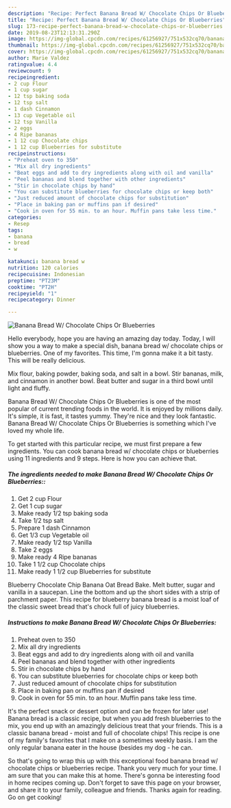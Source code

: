 ```yaml
---
description: "Recipe: Perfect Banana Bread W/ Chocolate Chips Or Blueberries"
title: "Recipe: Perfect Banana Bread W/ Chocolate Chips Or Blueberries"
slug: 173-recipe-perfect-banana-bread-w-chocolate-chips-or-blueberries
date: 2019-08-23T12:13:31.290Z
image: https://img-global.cpcdn.com/recipes/61256927/751x532cq70/banana-bread-w-chocolate-chips-or-blueberries-recipe-main-photo.jpg
thumbnail: https://img-global.cpcdn.com/recipes/61256927/751x532cq70/banana-bread-w-chocolate-chips-or-blueberries-recipe-main-photo.jpg
cover: https://img-global.cpcdn.com/recipes/61256927/751x532cq70/banana-bread-w-chocolate-chips-or-blueberries-recipe-main-photo.jpg
author: Marie Valdez
ratingvalue: 4.4
reviewcount: 9
recipeingredient:
- 2 cup Flour
- 1 cup sugar
- 12 tsp baking soda
- 12 tsp salt
- 1 dash Cinnamon
- 13 cup Vegetable oil
- 12 tsp Vanilla
- 2 eggs
- 4 Ripe bananas
- 1 12 cup Chocolate chips
- 1 12 cup Blueberries for substitute
recipeinstructions:
- "Preheat oven to 350"
- "Mix all dry ingredients"
- "Beat eggs and add to dry ingredients along with oil and vanilla"
- "Peel bananas and blend together with other ingredients"
- "Stir in chocolate chips by hand"
- "You can substitute blueberries for chocolate chips or keep both"
- "Just reduced amount of chocolate chips for substitution"
- "Place in baking pan or muffins pan if desired"
- "Cook in oven for 55 min. to an hour. Muffin pans take less time."
categories:
- Resep
tags:
- banana
- bread
- w

katakunci: banana bread w
nutrition: 120 calories
recipecuisine: Indonesian
preptime: "PT23M"
cooktime: "PT2H"
recipeyield: "1"
recipecategory: Dinner

---
```



![Banana Bread W/ Chocolate Chips Or Blueberries](https://img-global.cpcdn.com/recipes/61256927/751x532cq70/banana-bread-w-chocolate-chips-or-blueberries-recipe-main-photo.jpg)

Hello everybody, hope you are having an amazing day today. Today, I will show you a way to make a special dish, banana bread w/ chocolate chips or blueberries. One of my favorites. This time, I'm gonna make it a bit tasty. This will be really delicious.

Mix flour, baking powder, baking soda, and salt in a bowl. Stir bananas, milk, and cinnamon in another bowl. Beat butter and sugar in a third bowl until light and fluffy.

Banana Bread W/ Chocolate Chips Or Blueberries is one of the most popular of current trending foods in the world. It is enjoyed by millions daily. It's simple, it is fast, it tastes yummy. They're nice and they look fantastic. Banana Bread W/ Chocolate Chips Or Blueberries is something which I've loved my whole life.


To get started with this particular recipe, we must first prepare a few ingredients. You can cook banana bread w/ chocolate chips or blueberries using 11 ingredients and 9 steps. Here is how you can achieve that.

##### The ingredients needed to make Banana Bread W/ Chocolate Chips Or Blueberries::

1. Get 2 cup Flour
1. Get 1 cup sugar
1. Make ready 1/2 tsp baking soda
1. Take 1/2 tsp salt
1. Prepare 1 dash Cinnamon
1. Get 1/3 cup Vegetable oil
1. Make ready 1/2 tsp Vanilla
1. Take 2 eggs
1. Make ready 4 Ripe bananas
1. Take 1 1/2 cup Chocolate chips
1. Make ready 1 1/2 cup Blueberries for substitute


Blueberry Chocolate Chip Banana Oat Bread Bake. Melt butter, sugar and vanilla in a saucepan. Line the bottom and up the short sides with a strip of parchment paper. This recipe for blueberry banana bread is a moist loaf of the classic sweet bread that&#39;s chock full of juicy blueberries. 

##### Instructions to make Banana Bread W/ Chocolate Chips Or Blueberries:

1. Preheat oven to 350
1. Mix all dry ingredients
1. Beat eggs and add to dry ingredients along with oil and vanilla
1. Peel bananas and blend together with other ingredients
1. Stir in chocolate chips by hand
1. You can substitute blueberries for chocolate chips or keep both
1. Just reduced amount of chocolate chips for substitution
1. Place in baking pan or muffins pan if desired
1. Cook in oven for 55 min. to an hour. Muffin pans take less time.


It&#39;s the perfect snack or dessert option and can be frozen for later use! Banana bread is a classic recipe, but when you add fresh blueberries to the mix, you end up with an amazingly delicious treat that your friends. This is a classic banana bread - moist and full of chocolate chips! This recipe is one of my family&#39;s favorites that I make on a sometimes weekly basis. I am the only regular banana eater in the house (besides my dog - he can. 

So that's going to wrap this up with this exceptional food banana bread w/ chocolate chips or blueberries recipe. Thank you very much for your time. I am sure that you can make this at home. There's gonna be interesting food in home recipes coming up. Don't forget to save this page on your browser, and share it to your family, colleague and friends. Thanks again for reading. Go on get cooking!
